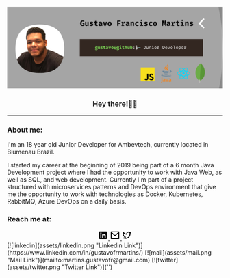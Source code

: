 ![banner](assets/banner.png "Main banner")
<div align="center">
    <h3>Hey there!🤙🏾</h3>
</div>
<hr/>
<h3>About me:</h3>
I'm an 18 year old Junior Developer for Ambevtech, currently located in Blumenau Brazil.

I started my career at the beginning of 2019 being part of a 6 month Java Development project where I had the opportunity to 
work with Java Web, as well as SQL, and web development. Currently I'm part of a project structured with microservices patterns and DevOps environment that give me the opportunity to work with technologies as Docker, Kubernetes, RabbitMQ, Azure DevOps on a daily basis.

<h3>Reach me at:</h3>
<div align="center">
    <a href="https://www.linkedin.com/in/gustavofrmartins/">
        <img src="assets/linkedin.png" alt="Linkedin Link" />
    </a>
    <a href="mailto:martins.gustavofr@gmail.com">
        <img src="assets/mail.png" alt="Mail Link" />
    </a>
    <a href="">
        <img src="assets/twitter.png" alt="Twitter Link" />
    </a>
</div>
[![linkedin](assets/linkedin.png "Linkedin Link")](https://www.linkedin.com/in/gustavofrmartins/)
[![mail](assets/mail.png "Mail Link")](mailto:martins.gustavofr@gmail.com)
[![twitter](assets/twitter.png "Twitter Link")]('')
